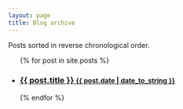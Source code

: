 ```yaml
---
layout: page
title: Blog archive
---
```


Posts sorted in reverse chronological order.

<ul class="related-posts">
{% for post in site.posts %}
  <li>
    <h3>
      <a href="{{ page.baseurl }}{{ post.url }}">
        {{ post.title }}
        <small><time datetime="{{ post.date | date_to_xmlschema }}">{{ post.date | date_to_string }}</time></small>
      </a>
    </h3>
  </li>
{% endfor %}
</ul>
